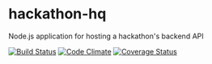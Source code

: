 # hackathon-hq
Node.js application for hosting a hackathon's backend API

[![Build Status][travis-image]][travis-url]
[![Code Climate][code-climate-image]][code-climate-url]
[![Coverage Status][coveralls-image]][coveralls-url]


[code-climate-image]: https://codeclimate.com/github/deserthacks/hackathon-hq/badges/gpa.svg
[code-climate-url]: https://codeclimate.com/github/deserthacks/hackathon-hq
[coveralls-image]: https://coveralls.io/repos/deserthacks/hackathon-hq/badge.svg
[coveralls-url]: https://coveralls.io/r/deserthacks/hackathon-hq
[travis-image]: https://travis-ci.org/deserthacks/hackathon-hq.svg
[travis-url]: https://travis-ci.org/deserthacks/hackathon-hq
